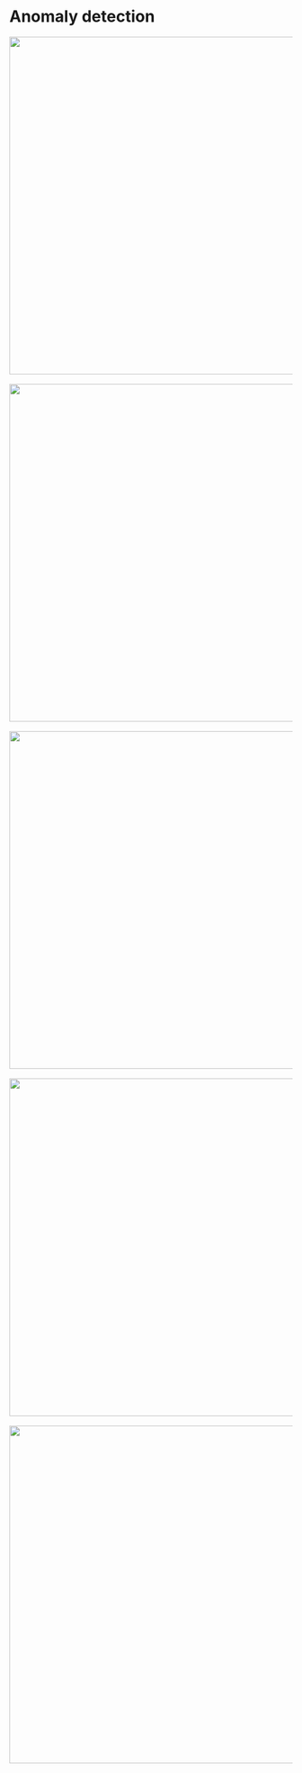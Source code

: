 # Anomaly detection
<div align="center"> <img src="https://github.com/github16cp/LearningNotes/blob/master/MachineLearning/images/w9s1_1.PNG" width="600"/> </div><br>
<div align="center"> <img src="https://github.com/github16cp/LearningNotes/blob/master/MachineLearning/images/w9s1_2.PNG" width="600"/> </div><br>
<div align="center"> <img src="https://github.com/github16cp/LearningNotes/blob/master/MachineLearning/images/w9s1_3.PNG" width="600"/> </div><br>
<div align="center"> <img src="https://github.com/github16cp/LearningNotes/blob/master/MachineLearning/images/w9s1_4.PNG" width="600"/> </div><br>
<div align="center"> <img src="https://github.com/github16cp/LearningNotes/blob/master/MachineLearning/images/w9s1_5.PNG" width="600"/> </div><br>